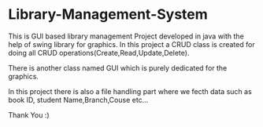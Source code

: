 # Library-Management-System
This is GUI based library management Project developed in java with the help of swing library for graphics.
In this project a CRUD class is created for doing all CRUD operations(Create,Read,Update,Delete).

There is another class named GUI which is purely dedicated for the graphics.

In this project there is also a file handling part where we fecth data such as book ID, student Name,Branch,Couse etc...



Thank You :)
